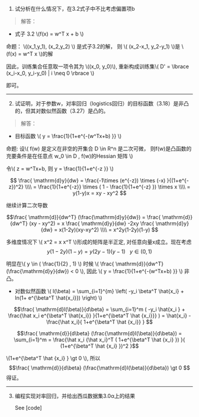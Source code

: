 <script type="text/javascript" src="http://cdn.mathjax.org/mathjax/latest/MathJax.js?config=default"></script>

1. 试分析在什么情况下，在3.2式子中不比考虑偏置项b

>解答：

*  式子 3.2  \\(f(x) = w^T x + b \\)

	
命题： \\((x_1,y_1), (x_2,y_2) \\) 是式子3.2的解， 则 \\( (x_2-x_1, y_2-y_1) \\)是 \\(f(x) = w^T x \\)的解


因此，训练集合任意取一项令其为 \\((x_0, y_0)\\), 重新构成训练集\\( D' = \lbrace  (x_i-x_0, y_i-y_0)  | i \neq  0  \rbrace  \\) 

即可。

---------------------------------------------------------------

2. 试证明，对于参数w，对率回归（logistics回归）的目标函数（3.18）是非凸的，但其对数似然函数（3.27）是凸的。

>解答：

* 目标函数  \\( y = \frac{1}{1+e^{-(w^Tx+b) }} \\)



命题: 设\\( f(w) 是定义在非空的开集合 D \in R^n 是二次可微， 则f(w)是凸函数的充要条件是在任意点 w_0 \in D , f(w)的Hessian 矩阵 \\)

令\\( z = w^Tx+b, 则 y =  \frac{1}{1+e^{-z }} \\)

$$ \frac{ \mathrm{d}y}{dw} =  \frac{-1\times (e^{-z}) \times (-x) }{(1+e^{-z})^2} 
\\\\ = \frac{1}{1+e^{-z}} \times ( 1 - \frac{1}{1+e^{-z} }) \times x 
\\\\ = y(1-y)x  = xy - xy^2
$$

继续计算二次导数

$$\frac{ \mathrm{d}}{dw^T} (\frac{\mathrm{d}y}{dw}) = \frac{ \mathrm{d}}{dw^T} (xy - xy^2)  = x \frac{ \mathrm{d}y}{dw} -2xy \frac{ \mathrm{d}y}{dw} = x(1-2y)(xy-xy^2)
\\\\ = x^2y(1-2y)(1-y)
$$

多维度情况下 \\( x^2  = x x^T \\)形成的矩阵是半正定, 对任意向量x成立。现在考虑 $$y(1-2y)(1-y) = y(2y-1)(y-1)  \ \ \ y \in (0 , 1)$$  

明显在\\( y \in ( \frac{1}{2} , 1) \\)  时候 \\( \frac{ \mathrm{d}}{dw^T} (\frac{\mathrm{d}y}{dw}) < 0 \\), 因此 \\( y = \frac{1}{1+e^{-(w^Tx+b) }} \\) 非凸。


* 对数似然函数 \\( l(\beta) = \sum_{i=1}^{m} \left(  -y_i \beta^T  \hat{x_i}  + ln(1+ e^{\beta^T \hat{x_i}}) \right) \\)

$$\frac{ \mathrm{d}l(\beta)}{d\beta} = \sum_{i=1}^m ( -y_i \hat{x_i } + \frac{\hat x_i e^{\beta^T \hat{x_i}} }{1+e^{\beta^T \hat {x_i}}} )  = \hat{x_i} - \frac{\hat x_i}{ 1+e^{\beta^T \hat {x_i}} } $$

$$\frac{ \mathrm{d}}{d\beta} (\frac{\mathrm{d}l(\beta)}{d\beta}) = \sum_{i=1}^m   = \frac{\hat x_i {\hat x_i}^T ( 1+e^{\beta^T \hat {x_i}  }) }{ (1+e^{\beta^T \hat {x_i} })^2 }$$

\\(1+e^{\beta^T \hat {x_i}   } \gt 0 \\), 所以
$$\frac{ \mathrm{d}}{d\beta} (\frac{\mathrm{d}l(\beta)}{d\beta})  \gt 0 $$
得证。
  
----------------------------------------------------------------------------------------
3. 编程实现对率回归，并给出西瓜数据集3.0α上的结果

	See [code] 